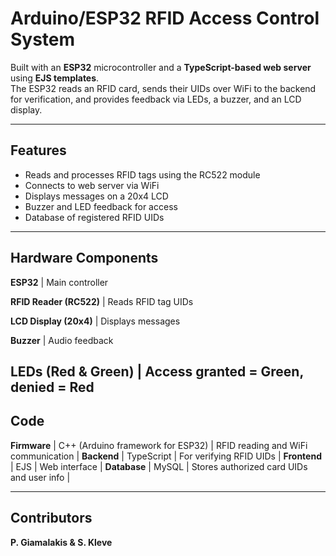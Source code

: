 # Arduino/ESP32 RFID Access Control System

Built with an **ESP32** microcontroller and a **TypeScript-based web server** using **EJS templates**.  
The ESP32 reads an RFID card, sends their UIDs over WiFi to the backend for verification, and provides feedback via LEDs, a buzzer, and an LCD display.

---

## Features

- Reads and processes RFID tags using the RC522 module  
- Connects to web server via WiFi  
- Displays messages on a 20x4 LCD  
- Buzzer and LED feedback for access  
- Database of registered RFID UIDs  

---

## Hardware Components

**ESP32** | Main controller

**RFID Reader (RC522)** | Reads RFID tag UIDs

**LCD Display (20x4)** | Displays messages

**Buzzer** | Audio feedback

**LEDs (Red & Green)** | Access granted = Green, denied = Red
---

## Code

**Firmware** | C++ (Arduino framework for ESP32) | RFID reading and WiFi communication |
**Backend** | TypeScript | For verifying RFID UIDs |
**Frontend** | EJS | Web interface |
**Database** | MySQL | Stores authorized card UIDs and user info |

---

## Contributors

**P. Giamalakis & S. Kleve**

